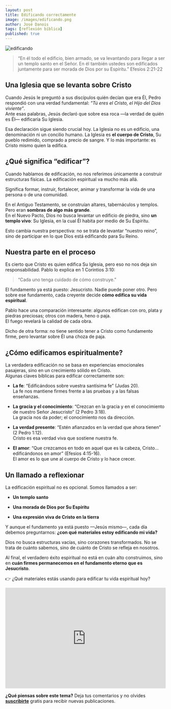 ```yaml
---
layout: post
title: Edificando correctamente
image: /images/edificando.png
author: José Danois
tags: [reflexión bíblica]
published: true
---
```

![edificando](/images/edificando.png)
> “En él todo el edificio, bien armado, se va levantando para llegar a ser un templo santo en el Señor. En él también ustedes son edificados juntamente para ser morada de Dios por su Espíritu.” Efesios 2:21-22

## **Una Iglesia que se levanta sobre Cristo**

Cuando Jesús le preguntó a sus discípulos quién decían que era Él, Pedro respondió con una verdad fundamental:  _“Tú eres el Cristo, el Hijo del Dios viviente”_.  
Ante esas palabras, Jesús declaró que sobre esa roca —la verdad de quién es Él— edificaría Su Iglesia.

Esa declaración sigue siendo crucial hoy. La Iglesia no es un edificio, una denominación ni un concilio humano. La Iglesia es  **el cuerpo de Cristo**, Su pueblo redimido, comprado a precio de sangre. Y lo más importante: es Cristo mismo quien la edifica.

## **¿Qué significa “edificar”?**

Cuando hablamos de edificación, no nos referimos únicamente a construir estructuras físicas. La edificación espiritual va mucho más allá.

Significa formar, instruir, fortalecer, animar y transformar la vida de una persona o de una comunidad.

En el Antiguo Testamento, se construían altares, tabernáculos y templos. Pero eran  **sombras de algo más grande**.  
En el Nuevo Pacto, Dios no busca levantar un edificio de piedra, sino  **un templo vivo**: Su Iglesia, en la cual Él habita por medio de Su Espíritu.

Esto cambia nuestra perspectiva: no se trata de levantar “nuestro reino”, sino de participar en lo que Dios está edificando para Su Reino.

## **Nuestra parte en el proceso**

Es cierto que Cristo es quien edifica Su Iglesia, pero eso no nos deja sin responsabilidad. Pablo lo explica en 1 Corintios 3:10:

> “Cada uno tenga cuidado de cómo construye.”

El fundamento ya está puesto: Jesucristo. Nadie puede poner otro. Pero sobre ese fundamento, cada creyente decide  **cómo edifica su vida espiritual**.

Pablo hace una comparación interesante: algunos edifican con oro, plata y piedras preciosas; otros con madera, heno o paja.  
El fuego revelará la calidad de cada obra.

Dicho de otra forma: no tiene sentido tener a Cristo como fundamento firme, pero levantar sobre Él una choza de paja.

## **¿Cómo edificamos espiritualmente?**

La verdadera edificación no se basa en experiencias emocionales pasajeras, sino en un crecimiento sólido en Cristo.  
Algunas claves bíblicas para edificar correctamente son:

-   **La fe**: “Edificándoos sobre vuestra santísima fe” (Judas 20).  
    La fe nos mantiene firmes frente a las pruebas y a las falsas enseñanzas.
    
-   **La gracia y el conocimiento**: “Crezcan en la gracia y en el conocimiento de nuestro Señor Jesucristo” (2 Pedro 3:18).  
    La gracia nos da poder; el conocimiento nos da dirección.
    
-   **La verdad presente**: “Estén afianzados en la verdad que ahora tienen” (2 Pedro 1:12).  
    Cristo es esa verdad viva que sostiene nuestra fe.
    
-   **El amor**: “Que crezcamos en todo en aquel que es la cabeza, Cristo… edificándonos en amor” (Efesios 4:15-16).  
    El amor es lo que une al cuerpo de Cristo y lo hace crecer.
  
## **Un llamado a reflexionar**

La edificación espiritual no es opcional. Somos llamados a ser:

-   **Un templo santo**
    
-   **Una morada de Dios por Su Espíritu**
    
-   **Una expresión viva de Cristo en la tierra**
    
Y aunque el fundamento ya está puesto —Jesús mismo—, cada día debemos preguntarnos:  **¿con qué materiales estoy edificando mi vida?**

Dios no busca estructuras vacías, sino corazones transformados. No se trata de cuánto sabemos, sino de cuánto de Cristo se refleja en nosotros.

Al final, el verdadero éxito espiritual no está en cuán alto construimos, sino en  **cuán firmes permanecemos en el fundamento eterno que es Jesucristo**.

👉 ¿Qué materiales estás usando para edificar tu vida espiritual hoy?

<iframe width="100%" height="315" src="https://www.youtube.com/embed/LOJdhy3tUYA?si=U_pFLeR-sM5cKqac" title="YouTube video player" frameborder="0" allow="accelerometer; autoplay; clipboard-write; encrypted-media; gyroscope; picture-in-picture; web-share" referrerpolicy="strict-origin-when-cross-origin" allowfullscreen></iframe>

**¿Qué piensas sobre este tema?** Deja tus comentarios y no olvides **[suscribirte](https://www.feedio.co/@jdanois)** gratis para recibir nuevas publicaciones.
<!--stackedit_data:
eyJoaXN0b3J5IjpbLTk4NTUzNTE5N119
-->